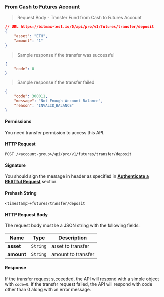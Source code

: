 ### From Cash to Futures Account

> Request Body - Transfer Fund from Cash to Futures Account

```json
// URL https://bitmax-test.io/0/api/pro/v1/futures/transfer/deposit 
{
    "asset": "ETH",
    "amount": "1"
}
```

> Sample response if the transfer was successful

```json
{
    "code": 0
}
```

> Sample response if the transfer failed 

```json
{
    "code": 300011,
    "message": "Not Enough Account Balance",
    "reason": "INVALID_BALANCE"
}
```


#### Permissions 

You need transfer permission to access this API.

#### HTTP Request

`POST /<account-group>/api/pro/v1/futures/transfer/deposit`

#### Signature

You should sign the message in header as specified in [**Authenticate a RESTful Request**](#sign-a-request) section.

#### Prehash String

`<timestamp>+futures/transfer/deposit`

#### HTTP Request Body

The request body must be a JSON string with the following fields:

Name        | Type     | Description
----------- | -------- | -------------- 
**asset**   | `String` | asset to transfer
**amount**  | `String` | amount to transfer


#### Response

If the transfer request succeeded, the API will respond with a simple object with `code=0`. If the transfer request failed, the API 
will respond with code other than 0 along with an error message.
